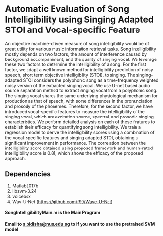 # Automatic Evaluation of Song Intelligibility using Singing Adapted STOI and Vocal-specific Feature

An objective machine-driven measure of song intelligibility would be of great utility for various music information retrieval tasks. Song intelligibility mostly depends on two factors, the amount of interference caused by background accompaniment, and the quality of singing vocal. We leverage these two factors to determine the intelligibility of a song. For the first factor, we adapt a well known method for intelligibility prediction of noisy speech, short term objective intelligibility (STOI), to singing. The singing-adapted STOI considers the polyphonic song as a time-frequency weighted noisy version of the extracted singing vocal. We use U-net based audio source separation method to extract singing vocal from a polyphonic song. The singing vocal shares the same underlying physiological mechanism for production as that of speech, with some differences in the pronunciation and prosody of the phonemes. Therefore, for the second factor, we have introduced vocal-specific features to measure the intelligibility of the singing vocal, which are excitation source, spectral, and prosodic singing characteristics. We perform detailed analysis on each of these features to establish their efficacy for quantifying song intelligibility. We train a regression model to derive the intelligibility scores using a combination of the vocal-specific features and singing adapted STOI, obtaining a significant improvement in performance. The correlation between the intelligibility score obtained using proposed framework and human-rated intelligibility score is 0.81, which shows the efficacy of the proposed approach.

## Dependencies

1. Matlab2017b
2. libsvm-3.24
3. voicebox
4. Wav-U-Net (https://github.com/f90/Wave-U-Net)

#### SongIntelligibilityMain.m is the Main Program
#### Email to s.bidisha@nus.edu.sg to if you want to use the pretrained SVM model

